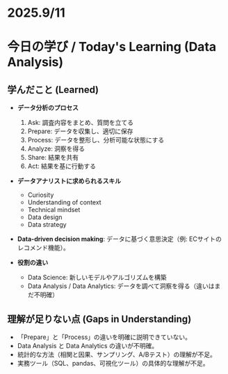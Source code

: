 # 2025.9/11
# 今日の学び / Today's Learning (Data Analysis)

## 学んだこと (Learned)
- **データ分析のプロセス**
  1. Ask: 調査内容をまとめ、質問を立てる  
  2. Prepare: データを収集し、適切に保存  
  3. Process: データを整形し、分析可能な状態にする  
  4. Analyze: 洞察を得る  
  5. Share: 結果を共有  
  6. Act: 結果を基に行動する  

- **データアナリストに求められるスキル**
  - Curiosity  
  - Understanding of context  
  - Technical mindset  
  - Data design  
  - Data strategy  

- **Data-driven decision making**: データに基づく意思決定（例: ECサイトのレコメンド機能）。

- **役割の違い**
  - Data Science: 新しいモデルやアルゴリズムを構築  
  - Data Analysis / Data Analytics: データを調べて洞察を得る（違いはまだ不明確）

## 理解が足りない点 (Gaps in Understanding)
- 「Prepare」と「Process」の違いを明確に説明できていない。  
- Data Analysis と Data Analytics の違いが不明確。  
- 統計的な方法（相関と因果、サンプリング、A/Bテスト）の理解が不足。  
- 実務ツール（SQL、pandas、可視化ツール）の具体的な理解が不足。
